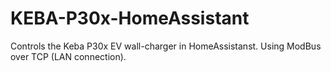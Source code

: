 # KEBA-P30x-HomeAssistant
Controls the Keba P30x EV wall-charger in HomeAssistanst. Using ModBus over TCP (LAN connection).
